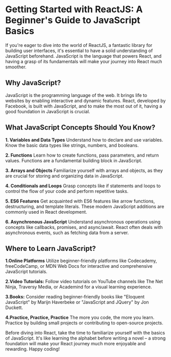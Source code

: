# Getting Started with ReactJS: A Beginner's Guide to JavaScript Basics

If you're eager to dive into the world of ReactJS, a fantastic library for building user interfaces, it's essential to have a solid understanding of JavaScript beforehand. JavaScript is the language that powers React, and having a grasp of its fundamentals will make your journey into React much smoother.

## Why JavaScript?
JavaScript is the programming language of the web. It brings life to websites by enabling interactive and dynamic features. React, developed by Facebook, is built with JavaScript, and to make the most out of it, having a good foundation in JavaScript is crucial.

## What JavaScript Concepts Should You Know?

**1. Variables and Data Types**
Understand how to declare and use variables. Know the basic data types like strings, numbers, and booleans.

**2. Functions**
Learn how to create functions, pass parameters, and return values. Functions are a fundamental building block in JavaScript.

**3. Arrays and Objects**
Familiarize yourself with arrays and objects, as they are crucial for storing and organizing data in JavaScript.

**4. Conditionals and Loops**
Grasp concepts like if statements and loops to control the flow of your code and perform repetitive tasks.

**5. ES6 Features**
Get acquainted with ES6 features like arrow functions, destructuring, and template literals. These modern JavaScript additions are commonly used in React development.

**6. Asynchronous JavaScript**
Understand asynchronous operations using concepts like callbacks, promises, and async/await. React often deals with asynchronous events, such as fetching data from a server.

## Where to Learn JavaScript?
**1.Online Platforms**
Utilize beginner-friendly platforms like Codecademy, freeCodeCamp, or MDN Web Docs for interactive and comprehensive JavaScript tutorials.

**2.Video Tutorials:**
Follow video tutorials on YouTube channels like The Net Ninja, Traversy Media, or Academind for a visual learning experience.

**3.Books:**
Consider reading beginner-friendly books like "Eloquent JavaScript" by Marijn Haverbeke or "JavaScript and JQuery" by Jon Duckett.

**4.Practice, Practice, Practice**
The more you code, the more you learn. Practice by building small projects or contributing to open-source projects.

Before diving into React, take the time to familiarize yourself with the basics of JavaScript. It's like learning the alphabet before writing a novel – a strong foundation will make your React journey much more enjoyable and rewarding. Happy coding!